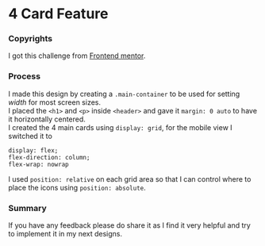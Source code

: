 # 4 Card Feature

### Copyrights

I got this challenge from [Frontend mentor](https://www.frontendmentor.io/challenges/four-card-feature-section-weK1eFYK).  

### Process

I made this design by creating a ` .main-container ` to be used for setting _width_ for most screen sizes.  
I placed the ` <h1> ` and ` <p> ` inside ` <header> ` and gave it ` margin: 0 auto ` to have it horizontally centered.  
I created the 4 main cards using ` display: grid `, for the mobile view I switched it to  
```
display: flex;
flex-direction: column;
flex-wrap: nowrap

```
I used ` position: relative ` on each grid area so that I can control where to place the icons using ` position: absolute `.  

### Summary

If you have any feedback please do share it as I find it very helpful and try to implement it in my next designs.
